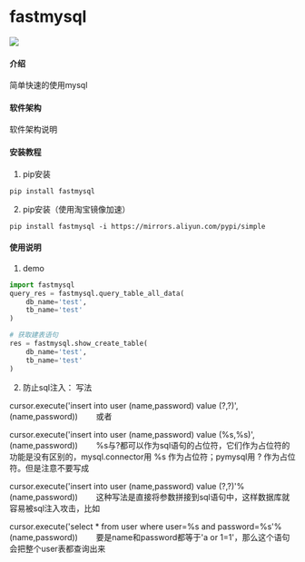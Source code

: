 # fastmysql
![](https://img.shields.io/badge/Python-3.8.6-green.svg)

#### 介绍
简单快速的使用mysql

#### 软件架构
软件架构说明


#### 安装教程

1.  pip安装
```shell script
pip install fastmysql
```
2.  pip安装（使用淘宝镜像加速）
```shell script
pip install fastmysql -i https://mirrors.aliyun.com/pypi/simple
```

#### 使用说明

1.  demo
```python
import fastmysql
query_res = fastmysql.query_table_all_data(
    db_name='test', 
    tb_name='test'
)

# 获取建表语句
res = fastmysql.show_create_table(
    db_name='test',
    tb_name='test'
)
```

2.  防止sql注入：
写法

cursor.execute('insert into user (name,password) value (?,?)',(name,password))
　　或者

cursor.execute('insert into user (name,password) value (%s,%s)',(name,password))
　　%s与?都可以作为sql语句的占位符，它们作为占位符的功能是没有区别的，mysql.connector用 %s 作为占位符；pymysql用 ? 作为占位符。但是注意不要写成

cursor.execute('insert into user (name,password) value (?,?)'%(name,password))
　　这种写法是直接将参数拼接到sql语句中，这样数据库就容易被sql注入攻击，比如

cursor.execute('select * from user where user=%s and password=%s'%(name,password))
　　要是name和password都等于'a or 1=1'，那么这个语句会把整个user表都查询出来